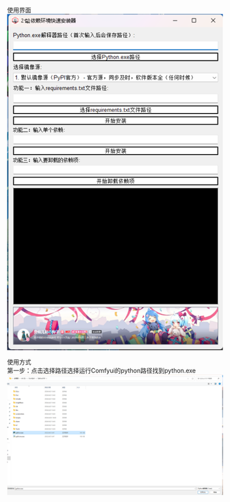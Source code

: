 使用界面    
![使用界面](使用示例/界面.png "界面") 

使用方式     
第一步：点击选择路径选择运行Comfyui的python路径找到python.exe    
![选择python路径](使用示例/选择python路径.png "选择python路径") 
